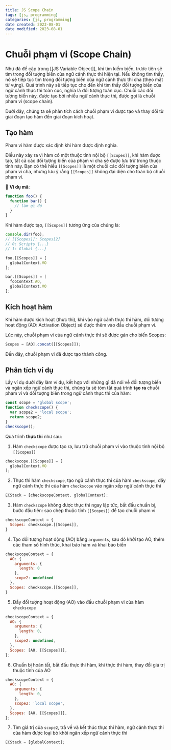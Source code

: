 ```yaml
---
title: JS Scope Chain
tags: [js, programming]
categories: [js, programming]
date created: 2023-08-01
date modified: 2023-08-01
---
```


# Chuỗi phạm vi (Scope Chain)

Như đã đề cập trong [[JS Variable Object]], khi tìm kiếm biến, trước tiên sẽ tìm trong đối tượng biến của ngữ cảnh thực thi hiện tại. Nếu không tìm thấy, nó sẽ tiếp tục tìm trong đối tượng biến của ngữ cảnh thực thi cha (theo mặt từ vựng). Quá trình này sẽ tiếp tục cho đến khi tìm thấy đối tượng biến của ngữ cảnh thực thi toàn cục, nghĩa là đối tượng toàn cục. Chuỗi các đối tượng biến này, được tạo bởi nhiều ngữ cảnh thực thi, được gọi là chuỗi phạm vi (scope chain).

Dưới đây, chúng ta sẽ phân tích cách chuỗi phạm vi được tạo và thay đổi từ giai đoạn tạo hàm đến giai đoạn kích hoạt.

## Tạo hàm

Phạm vi hàm được xác định khi hàm được định nghĩa.

Điều này xảy ra vì hàm có một thuộc tính nội bộ `[[Scopes]]`, khi hàm được tạo, tất cả các đối tượng biến của phạm vi cha sẽ được lưu trữ trong thuộc tính này. Bạn có thể hiểu `[[Scopes]]` là một chuỗi các đối tượng biến của phạm vi cha, nhưng lưu ý rằng `[[Scopes]]` không đại diện cho toàn bộ chuỗi phạm vi.

🌰 **Ví dụ mã**:

```js
function foo() {
  function bar() {
    // làm gì đó
  }
}
```

Khi hàm được tạo, `[[Scopes]]` tương ứng của chúng là:

```js
console.dir(foo);
// [[Scopes]]: Scopes[2]
// 0: Scripts {...}
// 1: Global {...}

foo.[[Scopes]] = [
  globalContext.VO
];

bar.[[Scopes]] = [
  fooContext.AO,
  globalContext.VO
];
```

## Kích hoạt hàm

Khi hàm được kích hoạt (thực thi), khi vào ngữ cảnh thực thi hàm, đối tượng hoạt động (AO: Activation Object) sẽ được thêm vào đầu chuỗi phạm vi.

Lúc này, chuỗi phạm vi của ngữ cảnh thực thi sẽ được gán cho biến Scopes:

```js
Scopes = [AO].concat([[Scopes]]);
```

Đến đây, chuỗi phạm vi đã được tạo thành công.

## Phân tích ví dụ

Lấy ví dụ dưới đây làm ví dụ, kết hợp với những gì đã nói về đối tượng biến và ngăn xếp ngữ cảnh thực thi, chúng ta sẽ tóm tắt quá trình **tạo ra** chuỗi phạm vi và đối tượng biến trong ngữ cảnh thực thi của hàm:

```js
const scope = 'global scope';
function checkscope() {
  var scope2 = 'local scope';
  return scope2;
}
checkscope();
```

Quá trình **thực thi** như sau:

1. Hàm `checkscope` được tạo ra, lưu trữ chuỗi phạm vi vào thuộc tính nội bộ `[[Scopes]]`

```js
checkscope.[[Scopes]] = [
  globalContext.VO
];
```

2. Thực thi hàm `checkscope`, tạo ngữ cảnh thực thi của hàm `checkscope`, đẩy ngữ cảnh thực thi của hàm `checkscope` vào ngăn xếp ngữ cảnh thực thi

```js
ECStack = [checkscopeContext, globalContext];
```

3. Hàm `checkscope` không được thực thi ngay lập tức, bắt đầu chuẩn bị, bước đầu tiên: sao chép thuộc tính `[[Scopes]]` để tạo chuỗi phạm vi

```js
checkscopeContext = {
  Scopes: checkscope.[[Scopes]],
}
```

4. Tạo đối tượng hoạt động (AO) bằng `arguments`, sau đó khởi tạo AO, thêm các tham số hình thức, khai báo hàm và khai báo biến

```js
checkscopeContext = {
  AO: {
    arguments: {
      length: 0
    },
    scope2: undefined
  },
  Scopes: checkscope.[[Scopes]],
}
```

5. Đẩy đối tượng hoạt động (AO) vào đầu chuỗi phạm vi của hàm `checkscope`

```js
checkscopeContext = {
  AO: {
    arguments: {
      length: 0,
    },
    scope2: undefined,
  },
  Scopes: [AO, [[Scopes]]],
};
```

6. Chuẩn bị hoàn tất, bắt đầu thực thi hàm, khi thực thi hàm, thay đổi giá trị thuộc tính của AO

```js
checkscopeContext = {
  AO: {
    arguments: {
      length: 0,
    },
    scope2: 'local scope',
  },
  Scopes: [AO, [[Scopes]]],
};
```

7. Tìm giá trị của `scope2`, trả về và kết thúc thực thi hàm, ngữ cảnh thực thi của hàm được loại bỏ khỏi ngăn xếp ngữ cảnh thực thi

```js
ECStack = [globalContext];
```
